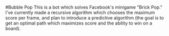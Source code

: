 #Bubble Pop
This is a bot which solves Facebook's minigame "Brick Pop." I've currently made a recursive algorithm which chooses the maximum score per frame, and plan to introduce a predictive algorithm (the goal is to get an optimal path which maximizes score and the ability to win on a board).

